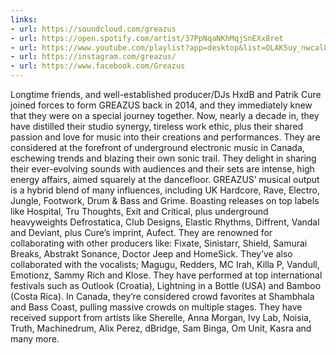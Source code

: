 ```yaml
---
links:
- url: https://soundcloud.com/greazus
- url: https://open.spotify.com/artist/37PpNqaNKhMqjSnEXx8ret
- url: https://www.youtube.com/playlist?app=desktop&list=OLAK5uy_nwcal8EPz0jo1D--j93I3ssDJIjl9nvB4
- url: https://instagram.com/greazus/
- url: https://www.facebook.com/Greazus
---
```

Longtime friends, and well-established producer/DJs HxdB and Patrik Cure joined forces to form GREAZUS back in 2014, and they immediately knew that they were on a special journey together. Now, nearly a decade in, they have distilled their studio synergy, tireless work ethic, plus their shared passion and love for music into their creations and performances. They are considered at the forefront of underground electronic music in Canada, eschewing trends and blazing their own sonic trail. They delight in sharing their ever-evolving sounds with audiences and their sets are intense, high energy affairs, aimed squarely at the dancefloor.
GREAZUS’ musical output is a hybrid blend of many influences, including UK Hardcore, Rave, Electro, Jungle, Footwork, Drum & Bass and Grime.  Boasting releases on top labels like Hospital, Tru Thoughts, Exit and Critical, plus underground heavyweights Defrostatica, Club Designs, Elastic Rhythms, Diffrent, Vandal and Deviant, plus Cure’s imprint, Aufect.
They are renowned for collaborating with other producers like: Fixate, Sinistarr, Shield, Samurai Breaks, Abstrakt Sonance, Doctor Jeep and HomeSick. They’ve also collaborated with the vocalists; Magugu, Redders, MC Irah, Killa P,  Vandull, Emotionz, Sammy Rich and Klose.
They have performed at top international festivals such as Outlook (Croatia), Lightning in a Bottle (USA) and Bamboo (Costa Rica). In Canada, they’re considered crowd favorites at Shambhala and Bass Coast, pulling massive crowds on multiple stages.  They have received support from artists like Sherelle, Anna Morgan, Ivy Lab, Noisia, Truth, Machinedrum, Alix Perez, dBridge, Sam Binga, Om Unit, Kasra and many more.  